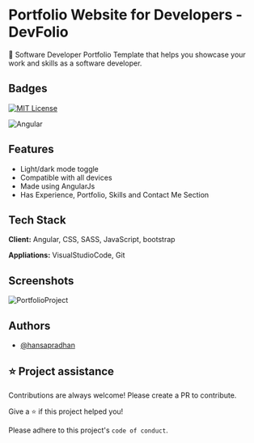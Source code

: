 
# Portfolio Website for Developers - DevFolio

🚀 Software Developer Portfolio Template that helps you showcase your work and skills as a software developer.


## Badges

[![MIT License](https://img.shields.io/badge/License-MIT-green.svg)](https://choosealicense.com/licenses/mit/)

![Angular](https://img.shields.io/badge/angular-%23DD0031.svg?style=for-the-badge&logo=angular&logoColor=white)



## Features

- Light/dark mode toggle
- Compatible with all devices
- Made using AngularJs
- Has Experience, Portfolio, Skills and Contact Me Section


## Tech Stack

**Client:** Angular, CSS, SASS, JavaScript, bootstrap

**Appliations:** VisualStudioCode, Git

## Screenshots

![PortfolioProject](https://github.com/hansapradhan/hansapradhan.github.io/assets/66682092/2507ae8c-8a3d-4e67-96a4-da983a248fa4)

## Authors

- [@hansapradhan](https://www.github.com/hansapradhan)


## ⭐️ Project assistance

Contributions are always welcome! Please create a PR to contribute.

Give a ⭐️ if this project helped you!

Please adhere to this project's `code of conduct`.




